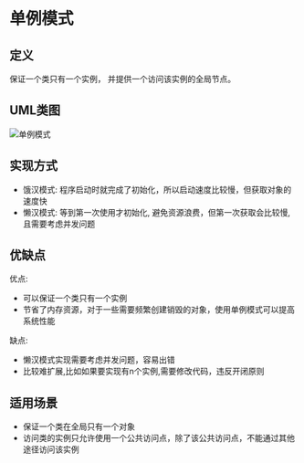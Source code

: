 # 单例模式
## 定义
保证一个类只有一个实例， 并提供一个访问该实例的全局节点。

## UML类图
![单例模式](https://refactoringguru.cn/images/patterns/diagrams/singleton/structure-zh-2x.png)

## 实现方式
* 饿汉模式: 程序启动时就完成了初始化，所以启动速度比较慢，但获取对象的速度快
* 懒汉模式: 等到第一次使用才初始化, 避免资源浪费，但第一次获取会比较慢,且需要考虑并发问题

## 优缺点
优点:
* 可以保证一个类只有一个实例
* 节省了内存资源，对于一些需要频繁创建销毁的对象，使用单例模式可以提高系统性能

缺点:
* 懒汉模式实现需要考虑并发问题，容易出错
* 比较难扩展,比如如果要实现有n个实例,需要修改代码，违反开闭原则

## 适用场景
* 保证一个类在全局只有一个对象
* 访问类的实例只允许使用一个公共访问点，除了该公共访问点，不能通过其他途径访问该实例